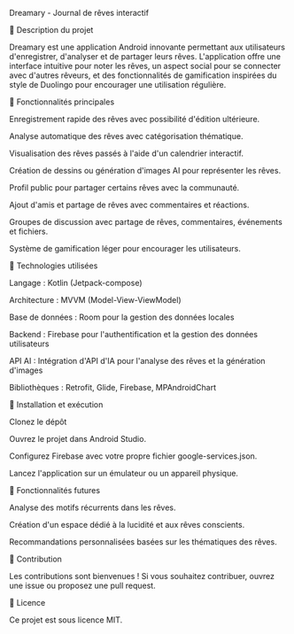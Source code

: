 Dreamary - Journal de rêves interactif

🌙 Description du projet

Dreamary est une application Android innovante permettant aux utilisateurs d'enregistrer, d'analyser et de partager leurs rêves. L'application offre une interface intuitive pour noter les rêves, un aspect social pour se connecter avec d'autres rêveurs, et des fonctionnalités de gamification inspirées du style de Duolingo pour encourager une utilisation régulière.

🚀 Fonctionnalités principales

Enregistrement rapide des rêves avec possibilité d'édition ultérieure.

Analyse automatique des rêves avec catégorisation thématique.

Visualisation des rêves passés à l'aide d'un calendrier interactif.

Création de dessins ou génération d'images AI pour représenter les rêves.

Profil public pour partager certains rêves avec la communauté.

Ajout d'amis et partage de rêves avec commentaires et réactions.

Groupes de discussion avec partage de rêves, commentaires, événements et fichiers.

Système de gamification léger pour encourager les utilisateurs.

📱 Technologies utilisées

Langage : Kotlin (Jetpack-compose)

Architecture : MVVM (Model-View-ViewModel)

Base de données : Room pour la gestion des données locales

Backend : Firebase pour l'authentification et la gestion des données utilisateurs

API AI : Intégration d'API d'IA pour l'analyse des rêves et la génération d'images

Bibliothèques : Retrofit, Glide, Firebase, MPAndroidChart

🔧 Installation et exécution

Clonez le dépôt

Ouvrez le projet dans Android Studio.

Configurez Firebase avec votre propre fichier google-services.json.

Lancez l'application sur un émulateur ou un appareil physique.

🔮 Fonctionnalités futures

Analyse des motifs récurrents dans les rêves.

Création d'un espace dédié à la lucidité et aux rêves conscients.

Recommandations personnalisées basées sur les thématiques des rêves.

🤝 Contribution

Les contributions sont bienvenues ! Si vous souhaitez contribuer, ouvrez une issue ou proposez une pull request.

📄 Licence

Ce projet est sous licence MIT.

